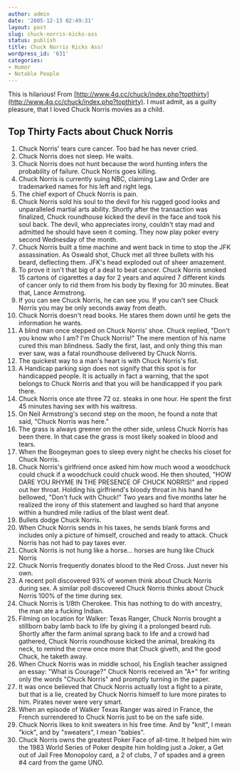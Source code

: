```yaml
---
author: admin
date: '2005-12-13 02:49:31'
layout: post
slug: chuck-norris-kicks-ass
status: publish
title: Chuck Norris Kicks Ass!
wordpress_id: '631'
categories:
- Humor
- Notable People
---
```


This is hilarious! From
[http://www.4q.cc/chuck/index.php?topthirty](http://www.4q.cc/chuck/index.php?topthirty).
I must admit, as a guilty pleasure, that I loved Chuck Norris movies as
a child.

## Top Thirty Facts about Chuck Norris

1.  Chuck Norris' tears cure cancer. Too bad he has never cried.
2.  Chuck Norris does not sleep. He waits.
3.  Chuck Norris does not hunt because the word hunting infers the
    probability of failure. Chuck Norris goes killing.
4.  Chuck Norris is currently suing NBC, claiming Law and Order are
    trademarked names for his left and right legs.
5.  The chief export of Chuck Norris is pain.
6.  Chuck Norris sold his soul to the devil for his rugged good looks
    and unparalleled martial arts ability. Shortly after the transaction
    was finalized, Chuck roundhouse kicked the devil in the face and
    took his soul back. The devil, who appreciates irony, couldn't stay
    mad and admitted he should have seen it coming. They now play poker
    every second Wednesday of the month.
7.  Chuck Norris built a time machine and went back in time to stop the
    JFK assassination. As Oswald shot, Chuck met all three bullets with
    his beard, deflecting them. JFK's head exploded out of sheer
    amazement.
8.  To prove it isn't that big of a deal to beat cancer. Chuck Norris
    smoked 15 cartons of cigarettes a day for 2 years and aquired 7
    different kinds of cancer only to rid them from his body by flexing
    for 30 minutes. Beat that, Lance Armstrong.
9.  If you can see Chuck Norris, he can see you. If you can't see Chuck
    Norris you may be only seconds away from death.
10. Chuck Norris doesn't read books. He stares them down until he gets
    the information he wants.
11. A blind man once stepped on Chuck Norris' shoe. Chuck replied,
    "Don't you know who I am? I'm Chuck Norris!" The mere mention of his
    name cured this man blindness. Sadly the first, last, and only thing
    this man ever saw, was a fatal roundhouse delivered by Chuck Norris.
12. The quickest way to a man's heart is with Chuck Norris's fist.
13. A Handicap parking sign does not signify that this spot is for
    handicapped people. It is actually in fact a warning, that the spot
    belongs to Chuck Norris and that you will be handicapped if you park
    there.
14. Chuck Norris once ate three 72 oz. steaks in one hour. He spent the
    first 45 minutes having sex with his waitress.
15. On Neil Armstrong's second step on the moon, he found a note that
    said, "Chuck Norris was here."
16. The grass is always greener on the other side, unless Chuck Norris
    has been there. In that case the grass is most likely soaked in
    blood and tears.
17. When the Boogeyman goes to sleep every night he checks his closet
    for Chuck Norris.
18. Chuck Norris's girlfriend once asked him how much wood a woodchuck
    could chuck if a woodchuck could chuck wood. He then shouted, "HOW
    DARE YOU RHYME IN THE PRESENCE OF CHUCK NORRIS!" and ripped out her
    throat. Holding his girlfriend's bloody throat in his hand he
    bellowed, "Don't fuck with Chuck!" Two years and five months later
    he realized the irony of this statement and laughed so hard that
    anyone within a hundred mile radius of the blast went deaf.
19. Bullets dodge Chuck Norris.
20. When Chuck Norris sends in his taxes, he sends blank forms and
    includes only a picture of himself, crouched and ready to attack.
    Chuck Norris has not had to pay taxes ever.
21. Chuck Norris is not hung like a horse... horses are hung like Chuck
    Norris
22. Chuck Norris frequently donates blood to the Red Cross. Just never
    his own.
23. A recent poll discovered 93% of women think about Chuck Norris
    during sex. A similar poll discovered Chuck Norris thinks about
    Chuck Norris 100% of the time during sex.
24. Chuck Norris is 1/8th Cherokee. This has nothing to do with
    ancestry, the man ate a fucking Indian.
25. Filming on location for Walker: Texas Ranger, Chuck Norris brought a
    stillborn baby lamb back to life by giving it a prolonged beard rub.
    Shortly after the farm animal sprang back to life and a crowd had
    gathered, Chuck Norris roundhouse kicked the animal, breaking its
    neck, to remind the crew once more that Chuck giveth, and the good
    Chuck, he taketh away.
26. When Chuck Norris was in middle school, his English teacher assigned
    an essay: "What is Courage?" Chuck Norris received an "A+" for
    writing only the words "Chuck Norris" and promptly turning in the
    paper.
27. It was once believed that Chuck Norris actually lost a fight to a
    pirate, but that is a lie, created by Chuck Norris himself to lure
    more pirates to him. Pirates never were very smart.
28. When an episode of Walker Texas Ranger was aired in France, the
    French surrendered to Chuck Norris just to be on the safe side.
29. Chuck Norris likes to knit sweaters in his free time. And by "knit",
    I mean "kick", and by "sweaters", I mean "babies".
30. Chuck Norris owns the greatest Poker Face of all-time. It helped him
    win the 1983 World Series of Poker despite him holding just a Joker,
    a Get out of Jail Free Monopoloy card, a 2 of clubs, 7 of spades and
    a green \#4 card from the game UNO.

